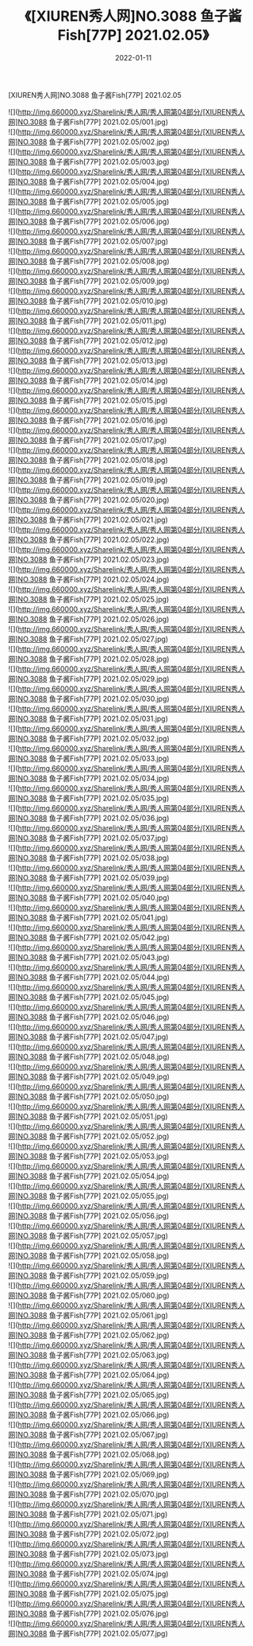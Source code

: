 ﻿---
layout: post
title:  《[XIUREN秀人网]NO.3088 鱼子酱Fish[77P] 2021.02.05》
date:   2022-01-11
img: http://img.660000.xyz/Sharelink/秀人网/秀人网第04部分/[XIUREN秀人网]NO.3088 鱼子酱Fish[77P] 2021.02.05/000.jpg
categories: [美女, 清纯, 唯美]
---

[XIUREN秀人网]NO.3088 鱼子酱Fish[77P] 2021.02.05

 ![](http://img.660000.xyz/Sharelink/秀人网/秀人网第04部分/[XIUREN秀人网]NO.3088 鱼子酱Fish[77P] 2021.02.05/001.jpg) <br>![](http://img.660000.xyz/Sharelink/秀人网/秀人网第04部分/[XIUREN秀人网]NO.3088 鱼子酱Fish[77P] 2021.02.05/002.jpg) <br>![](http://img.660000.xyz/Sharelink/秀人网/秀人网第04部分/[XIUREN秀人网]NO.3088 鱼子酱Fish[77P] 2021.02.05/003.jpg) <br>![](http://img.660000.xyz/Sharelink/秀人网/秀人网第04部分/[XIUREN秀人网]NO.3088 鱼子酱Fish[77P] 2021.02.05/004.jpg) <br>![](http://img.660000.xyz/Sharelink/秀人网/秀人网第04部分/[XIUREN秀人网]NO.3088 鱼子酱Fish[77P] 2021.02.05/005.jpg) <br>![](http://img.660000.xyz/Sharelink/秀人网/秀人网第04部分/[XIUREN秀人网]NO.3088 鱼子酱Fish[77P] 2021.02.05/006.jpg) <br>![](http://img.660000.xyz/Sharelink/秀人网/秀人网第04部分/[XIUREN秀人网]NO.3088 鱼子酱Fish[77P] 2021.02.05/007.jpg) <br>![](http://img.660000.xyz/Sharelink/秀人网/秀人网第04部分/[XIUREN秀人网]NO.3088 鱼子酱Fish[77P] 2021.02.05/008.jpg) <br>![](http://img.660000.xyz/Sharelink/秀人网/秀人网第04部分/[XIUREN秀人网]NO.3088 鱼子酱Fish[77P] 2021.02.05/009.jpg) <br>![](http://img.660000.xyz/Sharelink/秀人网/秀人网第04部分/[XIUREN秀人网]NO.3088 鱼子酱Fish[77P] 2021.02.05/010.jpg) <br>![](http://img.660000.xyz/Sharelink/秀人网/秀人网第04部分/[XIUREN秀人网]NO.3088 鱼子酱Fish[77P] 2021.02.05/011.jpg) <br>![](http://img.660000.xyz/Sharelink/秀人网/秀人网第04部分/[XIUREN秀人网]NO.3088 鱼子酱Fish[77P] 2021.02.05/012.jpg) <br>![](http://img.660000.xyz/Sharelink/秀人网/秀人网第04部分/[XIUREN秀人网]NO.3088 鱼子酱Fish[77P] 2021.02.05/013.jpg) <br>![](http://img.660000.xyz/Sharelink/秀人网/秀人网第04部分/[XIUREN秀人网]NO.3088 鱼子酱Fish[77P] 2021.02.05/014.jpg) <br>![](http://img.660000.xyz/Sharelink/秀人网/秀人网第04部分/[XIUREN秀人网]NO.3088 鱼子酱Fish[77P] 2021.02.05/015.jpg) <br>![](http://img.660000.xyz/Sharelink/秀人网/秀人网第04部分/[XIUREN秀人网]NO.3088 鱼子酱Fish[77P] 2021.02.05/016.jpg) <br>![](http://img.660000.xyz/Sharelink/秀人网/秀人网第04部分/[XIUREN秀人网]NO.3088 鱼子酱Fish[77P] 2021.02.05/017.jpg) <br>![](http://img.660000.xyz/Sharelink/秀人网/秀人网第04部分/[XIUREN秀人网]NO.3088 鱼子酱Fish[77P] 2021.02.05/018.jpg) <br>![](http://img.660000.xyz/Sharelink/秀人网/秀人网第04部分/[XIUREN秀人网]NO.3088 鱼子酱Fish[77P] 2021.02.05/019.jpg) <br>![](http://img.660000.xyz/Sharelink/秀人网/秀人网第04部分/[XIUREN秀人网]NO.3088 鱼子酱Fish[77P] 2021.02.05/020.jpg) <br>![](http://img.660000.xyz/Sharelink/秀人网/秀人网第04部分/[XIUREN秀人网]NO.3088 鱼子酱Fish[77P] 2021.02.05/021.jpg) <br>![](http://img.660000.xyz/Sharelink/秀人网/秀人网第04部分/[XIUREN秀人网]NO.3088 鱼子酱Fish[77P] 2021.02.05/022.jpg) <br>![](http://img.660000.xyz/Sharelink/秀人网/秀人网第04部分/[XIUREN秀人网]NO.3088 鱼子酱Fish[77P] 2021.02.05/023.jpg) <br>![](http://img.660000.xyz/Sharelink/秀人网/秀人网第04部分/[XIUREN秀人网]NO.3088 鱼子酱Fish[77P] 2021.02.05/024.jpg) <br>![](http://img.660000.xyz/Sharelink/秀人网/秀人网第04部分/[XIUREN秀人网]NO.3088 鱼子酱Fish[77P] 2021.02.05/025.jpg) <br>![](http://img.660000.xyz/Sharelink/秀人网/秀人网第04部分/[XIUREN秀人网]NO.3088 鱼子酱Fish[77P] 2021.02.05/026.jpg) <br>![](http://img.660000.xyz/Sharelink/秀人网/秀人网第04部分/[XIUREN秀人网]NO.3088 鱼子酱Fish[77P] 2021.02.05/027.jpg) <br>![](http://img.660000.xyz/Sharelink/秀人网/秀人网第04部分/[XIUREN秀人网]NO.3088 鱼子酱Fish[77P] 2021.02.05/028.jpg) <br>![](http://img.660000.xyz/Sharelink/秀人网/秀人网第04部分/[XIUREN秀人网]NO.3088 鱼子酱Fish[77P] 2021.02.05/029.jpg) <br>![](http://img.660000.xyz/Sharelink/秀人网/秀人网第04部分/[XIUREN秀人网]NO.3088 鱼子酱Fish[77P] 2021.02.05/030.jpg) <br>![](http://img.660000.xyz/Sharelink/秀人网/秀人网第04部分/[XIUREN秀人网]NO.3088 鱼子酱Fish[77P] 2021.02.05/031.jpg) <br>![](http://img.660000.xyz/Sharelink/秀人网/秀人网第04部分/[XIUREN秀人网]NO.3088 鱼子酱Fish[77P] 2021.02.05/032.jpg) <br>![](http://img.660000.xyz/Sharelink/秀人网/秀人网第04部分/[XIUREN秀人网]NO.3088 鱼子酱Fish[77P] 2021.02.05/033.jpg) <br>![](http://img.660000.xyz/Sharelink/秀人网/秀人网第04部分/[XIUREN秀人网]NO.3088 鱼子酱Fish[77P] 2021.02.05/034.jpg) <br>![](http://img.660000.xyz/Sharelink/秀人网/秀人网第04部分/[XIUREN秀人网]NO.3088 鱼子酱Fish[77P] 2021.02.05/035.jpg) <br>![](http://img.660000.xyz/Sharelink/秀人网/秀人网第04部分/[XIUREN秀人网]NO.3088 鱼子酱Fish[77P] 2021.02.05/036.jpg) <br>![](http://img.660000.xyz/Sharelink/秀人网/秀人网第04部分/[XIUREN秀人网]NO.3088 鱼子酱Fish[77P] 2021.02.05/037.jpg) <br>![](http://img.660000.xyz/Sharelink/秀人网/秀人网第04部分/[XIUREN秀人网]NO.3088 鱼子酱Fish[77P] 2021.02.05/038.jpg) <br>![](http://img.660000.xyz/Sharelink/秀人网/秀人网第04部分/[XIUREN秀人网]NO.3088 鱼子酱Fish[77P] 2021.02.05/039.jpg) <br>![](http://img.660000.xyz/Sharelink/秀人网/秀人网第04部分/[XIUREN秀人网]NO.3088 鱼子酱Fish[77P] 2021.02.05/040.jpg) <br>![](http://img.660000.xyz/Sharelink/秀人网/秀人网第04部分/[XIUREN秀人网]NO.3088 鱼子酱Fish[77P] 2021.02.05/041.jpg) <br>![](http://img.660000.xyz/Sharelink/秀人网/秀人网第04部分/[XIUREN秀人网]NO.3088 鱼子酱Fish[77P] 2021.02.05/042.jpg) <br>![](http://img.660000.xyz/Sharelink/秀人网/秀人网第04部分/[XIUREN秀人网]NO.3088 鱼子酱Fish[77P] 2021.02.05/043.jpg) <br>![](http://img.660000.xyz/Sharelink/秀人网/秀人网第04部分/[XIUREN秀人网]NO.3088 鱼子酱Fish[77P] 2021.02.05/044.jpg) <br>![](http://img.660000.xyz/Sharelink/秀人网/秀人网第04部分/[XIUREN秀人网]NO.3088 鱼子酱Fish[77P] 2021.02.05/045.jpg) <br>![](http://img.660000.xyz/Sharelink/秀人网/秀人网第04部分/[XIUREN秀人网]NO.3088 鱼子酱Fish[77P] 2021.02.05/046.jpg) <br>![](http://img.660000.xyz/Sharelink/秀人网/秀人网第04部分/[XIUREN秀人网]NO.3088 鱼子酱Fish[77P] 2021.02.05/047.jpg) <br>![](http://img.660000.xyz/Sharelink/秀人网/秀人网第04部分/[XIUREN秀人网]NO.3088 鱼子酱Fish[77P] 2021.02.05/048.jpg) <br>![](http://img.660000.xyz/Sharelink/秀人网/秀人网第04部分/[XIUREN秀人网]NO.3088 鱼子酱Fish[77P] 2021.02.05/049.jpg) <br>![](http://img.660000.xyz/Sharelink/秀人网/秀人网第04部分/[XIUREN秀人网]NO.3088 鱼子酱Fish[77P] 2021.02.05/050.jpg) <br>![](http://img.660000.xyz/Sharelink/秀人网/秀人网第04部分/[XIUREN秀人网]NO.3088 鱼子酱Fish[77P] 2021.02.05/051.jpg) <br>![](http://img.660000.xyz/Sharelink/秀人网/秀人网第04部分/[XIUREN秀人网]NO.3088 鱼子酱Fish[77P] 2021.02.05/052.jpg) <br>![](http://img.660000.xyz/Sharelink/秀人网/秀人网第04部分/[XIUREN秀人网]NO.3088 鱼子酱Fish[77P] 2021.02.05/053.jpg) <br>![](http://img.660000.xyz/Sharelink/秀人网/秀人网第04部分/[XIUREN秀人网]NO.3088 鱼子酱Fish[77P] 2021.02.05/054.jpg) <br>![](http://img.660000.xyz/Sharelink/秀人网/秀人网第04部分/[XIUREN秀人网]NO.3088 鱼子酱Fish[77P] 2021.02.05/055.jpg) <br>![](http://img.660000.xyz/Sharelink/秀人网/秀人网第04部分/[XIUREN秀人网]NO.3088 鱼子酱Fish[77P] 2021.02.05/056.jpg) <br>![](http://img.660000.xyz/Sharelink/秀人网/秀人网第04部分/[XIUREN秀人网]NO.3088 鱼子酱Fish[77P] 2021.02.05/057.jpg) <br>![](http://img.660000.xyz/Sharelink/秀人网/秀人网第04部分/[XIUREN秀人网]NO.3088 鱼子酱Fish[77P] 2021.02.05/058.jpg) <br>![](http://img.660000.xyz/Sharelink/秀人网/秀人网第04部分/[XIUREN秀人网]NO.3088 鱼子酱Fish[77P] 2021.02.05/059.jpg) <br>![](http://img.660000.xyz/Sharelink/秀人网/秀人网第04部分/[XIUREN秀人网]NO.3088 鱼子酱Fish[77P] 2021.02.05/060.jpg) <br>![](http://img.660000.xyz/Sharelink/秀人网/秀人网第04部分/[XIUREN秀人网]NO.3088 鱼子酱Fish[77P] 2021.02.05/061.jpg) <br>![](http://img.660000.xyz/Sharelink/秀人网/秀人网第04部分/[XIUREN秀人网]NO.3088 鱼子酱Fish[77P] 2021.02.05/062.jpg) <br>![](http://img.660000.xyz/Sharelink/秀人网/秀人网第04部分/[XIUREN秀人网]NO.3088 鱼子酱Fish[77P] 2021.02.05/063.jpg) <br>![](http://img.660000.xyz/Sharelink/秀人网/秀人网第04部分/[XIUREN秀人网]NO.3088 鱼子酱Fish[77P] 2021.02.05/064.jpg) <br>![](http://img.660000.xyz/Sharelink/秀人网/秀人网第04部分/[XIUREN秀人网]NO.3088 鱼子酱Fish[77P] 2021.02.05/065.jpg) <br>![](http://img.660000.xyz/Sharelink/秀人网/秀人网第04部分/[XIUREN秀人网]NO.3088 鱼子酱Fish[77P] 2021.02.05/066.jpg) <br>![](http://img.660000.xyz/Sharelink/秀人网/秀人网第04部分/[XIUREN秀人网]NO.3088 鱼子酱Fish[77P] 2021.02.05/067.jpg) <br>![](http://img.660000.xyz/Sharelink/秀人网/秀人网第04部分/[XIUREN秀人网]NO.3088 鱼子酱Fish[77P] 2021.02.05/068.jpg) <br>![](http://img.660000.xyz/Sharelink/秀人网/秀人网第04部分/[XIUREN秀人网]NO.3088 鱼子酱Fish[77P] 2021.02.05/069.jpg) <br>![](http://img.660000.xyz/Sharelink/秀人网/秀人网第04部分/[XIUREN秀人网]NO.3088 鱼子酱Fish[77P] 2021.02.05/070.jpg) <br>![](http://img.660000.xyz/Sharelink/秀人网/秀人网第04部分/[XIUREN秀人网]NO.3088 鱼子酱Fish[77P] 2021.02.05/071.jpg) <br>![](http://img.660000.xyz/Sharelink/秀人网/秀人网第04部分/[XIUREN秀人网]NO.3088 鱼子酱Fish[77P] 2021.02.05/072.jpg) <br>![](http://img.660000.xyz/Sharelink/秀人网/秀人网第04部分/[XIUREN秀人网]NO.3088 鱼子酱Fish[77P] 2021.02.05/073.jpg) <br>![](http://img.660000.xyz/Sharelink/秀人网/秀人网第04部分/[XIUREN秀人网]NO.3088 鱼子酱Fish[77P] 2021.02.05/074.jpg) <br>![](http://img.660000.xyz/Sharelink/秀人网/秀人网第04部分/[XIUREN秀人网]NO.3088 鱼子酱Fish[77P] 2021.02.05/075.jpg) <br>![](http://img.660000.xyz/Sharelink/秀人网/秀人网第04部分/[XIUREN秀人网]NO.3088 鱼子酱Fish[77P] 2021.02.05/076.jpg) <br>![](http://img.660000.xyz/Sharelink/秀人网/秀人网第04部分/[XIUREN秀人网]NO.3088 鱼子酱Fish[77P] 2021.02.05/077.jpg) <br>